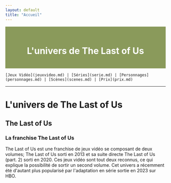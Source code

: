 ```yaml
---
layout: default
title: "Accueil"
---
```


<div style="background-color: #8A9A5B; padding: 20px; text-align: center; color: white;">
    <h1>L'univers de The Last of Us </h1>
</div>

    [Jeux Vidéo](jeuxvideo.md) | [Séries](serie.md) | [Personnages](personnages.md) | [Scènes](scenes.md) | [Prix](prix.md)


---

# L'univers de The Last of Us
## The Last of Us
### La franchise The Last of Us 

The Last of Us est une franchise de jeux vidéo se composant de deux volumes; The Last of Us sorti en 2013 et sa suite directe The Last of Us (part. 2) sorti en 2020.
Ces jeux vidéo sont tout deux reconnus, ce qui explique la possibilité de sortir un second volume. Cet univers a récemment été d'autant plus popularisé par l'adaptation en série sortie en 2023 sur HBO.
